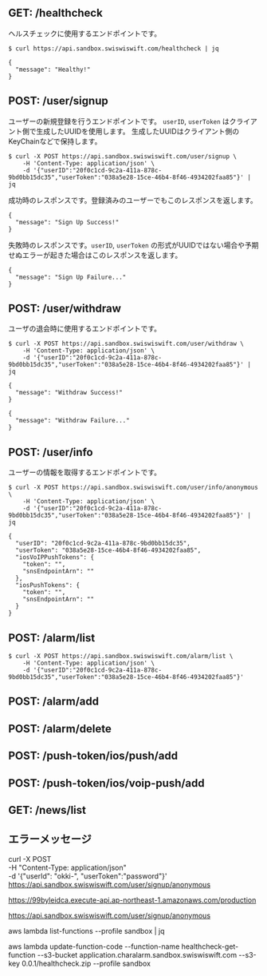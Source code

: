 
## GET: /healthcheck

ヘルスチェックに使用するエンドポイントです。

```
$ curl https://api.sandbox.swiswiswift.com/healthcheck | jq
```

```
{
  "message": "Healthy!"
}
```

## POST: /user/signup

ユーザーの新規登録を行うエンドポイントです。
`userID`, `userToken` はクライアント側で生成したUUIDを使用します。
生成したUUIDはクライアント側のKeyChainなどで保持します。

```
$ curl -X POST https://api.sandbox.swiswiswift.com/user/signup \
    -H 'Content-Type: application/json' \
    -d '{"userID":"20f0c1cd-9c2a-411a-878c-9bd0bb15dc35","userToken":"038a5e28-15ce-46b4-8f46-4934202faa85"}' | jq
```

成功時のレスポンスです。登録済みのユーザーでもこのレスポンスを返します。

```
{
  "message": "Sign Up Success!"
}
```

失敗時のレスポンスです。`userID`, `userToken` の形式がUUIDではない場合や予期せぬエラーが起きた場合はこのレスポンスを返します。

```
{
  "message": "Sign Up Failure..."
}
```


## POST: /user/withdraw

ユーザの退会時に使用するエンドポイントです。

```
$ curl -X POST https://api.sandbox.swiswiswift.com/user/withdraw \
    -H 'Content-Type: application/json' \
    -d '{"userID":"20f0c1cd-9c2a-411a-878c-9bd0bb15dc35","userToken":"038a5e28-15ce-46b4-8f46-4934202faa85"}' | jq
```

```
{
  "message": "Withdraw Success!"
}
```

```
{
  "message": "Withdraw Failure..."
}
```


## POST: /user/info

ユーザーの情報を取得するエンドポイントです。

```
$ curl -X POST https://api.sandbox.swiswiswift.com/user/info/anonymous \
    -H 'Content-Type: application/json' \
    -d '{"userID":"20f0c1cd-9c2a-411a-878c-9bd0bb15dc35","userToken":"038a5e28-15ce-46b4-8f46-4934202faa85"}' | jq
```

```
{
  "userID": "20f0c1cd-9c2a-411a-878c-9bd0bb15dc35",
  "userToken": "038a5e28-15ce-46b4-8f46-4934202faa85",
  "iosVoIPPushTokens": {
    "token": "",
    "snsEndpointArn": ""
  },
  "iosPushTokens": {
    "token": "",
    "snsEndpointArn": ""
  }
}
```


## POST:  /alarm/list

```
$ curl -X POST https://api.sandbox.swiswiswift.com/alarm/list \
    -H 'Content-Type: application/json' \
    -d '{"userID":"20f0c1cd-9c2a-411a-878c-9bd0bb15dc35","userToken":"038a5e28-15ce-46b4-8f46-4934202faa85"}'
```

## POST: /alarm/add


## POST: /alarm/delete


## POST: /push-token/ios/push/add


## POST: /push-token/ios/voip-push/add


## GET: /news/list



## エラーメッセージ





curl -X POST \
  -H "Content-Type: application/json" \
  -d '{"userId": "okki-", "userToken":"password"}' \
  https://api.sandbox.swiswiswift.com/user/signup/anonymous







https://99byleidca.execute-api.ap-northeast-1.amazonaws.com/production


https://api.sandbox.swiswiswift.com/user/signup/anonymous



aws lambda list-functions --profile sandbox | jq


aws lambda update-function-code --function-name healthcheck-get-function --s3-bucket application.charalarm.sandbox.swiswiswift.com --s3-key 0.0.1/healthcheck.zip --profile sandbox

